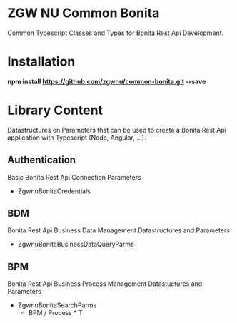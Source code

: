 # ZGW NU Common Bonita
Common Typescript Classes and Types for Bonita Rest Api Development. 

# Installation

__npm install https://github.com/zgwnu/common-bonita.git --save__

# Library Content
Datastructures en Parameters that can be used to create a Bonita Rest Api application with Typescript (Node, Angular, ...).

## Authentication
Basic Bonita Rest Api Connection Parameters
* ZgwnuBonitaCredentials

## BDM
Bonita Rest Api Business Data Management Datastructures and Parameters
* ZgwnuBonitaBusinessDataQueryParms

## BPM
Bonita Rest Api Business Process Management Datastuctures and Parameters
* ZgwnuBonitaSearchParms
  * BPM / Process * T
